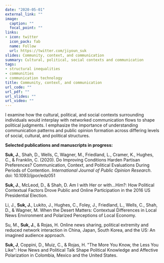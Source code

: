 ```yaml
---
date: "2020-05-01"
external_link: ""
image:
  caption: ""
  focal_point: "" 
links:
- icon: twitter
  icon_pack: fab
  name: Follow
  url: https://twitter.com/jiyoun_suk
slides: Community, context, and communication
summary: Cultural, political, social contexts and communication
tags:
- structural inequalities
- communities
- communication technology
title: Community, context, and communication
url_code: ""
url_pdf: ""
url_slides: ""
url_video: ""
---
```


I examine how the cultural, political, and social contexts surrounding individuals would interplay with networked communication flows to shape political judgments. I emphasize the importance of understanding communication patterns and public opinion formation across differing levels of social, cultural, and political structures.

**Selected publications and manuscripts in progress:**

**Suk, J.**, Shah, D., Wells, C, Wagner, M., Friedland, L., Cramer, K., Hughes, C., & Franklin, C. (2020). Do Improving Conditions Harden Partisan Preferences? Communication, Context, and Political Evaluations During Periods of Contention. *International Journal of Public Opinion Research*. doi: 10.1093/ijpor/edz051

**Suk, J.**, McLeod, D., & Shah, D. Am I with Her or with...Him?: How Political Contextual Factors Drove Public and Online Participation in the 2016 US Presidential Election.

Li, J., **Suk, J.**, Lukito, J., Hughes, C., Foley, J., Friedland, L., Wells, C., Shah, D., & Wagner, M. When the Desert Matters: Contextual Differences in Local News Environment and Polarized Perceptions of Local Economy.

Su, M., **Suk, J.**, & Rojas, H. Online news sharing, political extremity and reduced network interaction in China, Japan, South Korea, and the US: An imagined audience approach.

**Suk, J**, Coppini, D., Muiz, C., & Rojas, H. "The More You Know, the Less You Like": How News and Political Talk Shape Political Knowledge and Affective Polarization in Colombia, Mexico and the United States.

